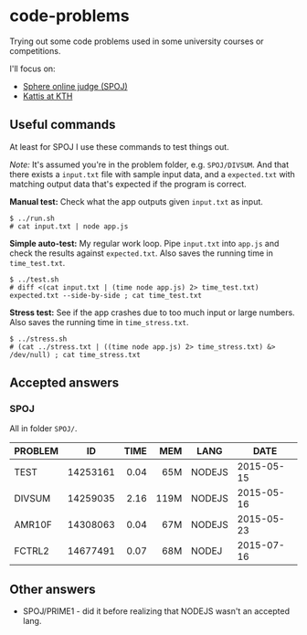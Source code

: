 # code-problems
Trying out some code problems used in some university courses or competitions.

I'll focus on:

* [Sphere online judge (SPOJ)](http://www.spoj.com/)
* [Kattis at KTH](https://kth.kattis.com)

## Useful commands
At least for SPOJ I use these commands to test things out.

*Note:* It's assumed you're in the problem folder, e.g. `SPOJ/DIVSUM`. And that there exists a `input.txt` file with sample input data, and a `expected.txt` with matching output data that's expected if the program is correct.

**Manual test:** Check what the app outputs given `input.txt` as input.

````
$ ../run.sh
# cat input.txt | node app.js
````

**Simple auto-test:** My regular work loop. Pipe `input.txt` into `app.js` and check the results against `expected.txt`. Also saves the running time in `time_test.txt`.

````
$ ../test.sh
# diff <(cat input.txt | (time node app.js) 2> time_test.txt) expected.txt --side-by-side ; cat time_test.txt
````

**Stress test:** See if the app crashes due to too much input or large numbers. Also saves the running time in `time_stress.txt`.
````
$ ../stress.sh
# (cat ../stress.txt | ((time node app.js) 2> time_stress.txt) &> /dev/null) ; cat time_stress.txt
````

## Accepted answers

### SPOJ
All in folder `SPOJ/`.

PROBLEM  | ID | TIME | MEM | LANG | DATE
-------  | --- | ---:| ---:| ---- | ----
TEST | 14253161 | 0.04 | 65M | NODEJS | 2015-05-15
DIVSUM | 14259035 | 2.16 | 119M | NODEJS | 2015-05-16
AMR10F | 14308063 | 0.04 | 67M | NODEJS | 2015-05-23
FCTRL2 | 14677491 | 0.07 | 68M | NODEJ | 2015-07-16

## Other answers

* SPOJ/PRIME1 - did it before realizing that NODEJS wasn't an accepted lang.
